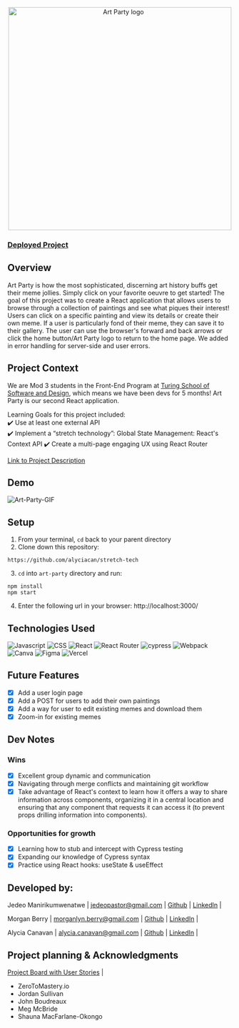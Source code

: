 <p align="center">
<img width='500' alt='Art Party logo' src='https://user-images.githubusercontent.com/102934145/200095953-65adde0f-f257-4019-bb76-0ca7b27685a4.png'>
</p>

### [Deployed Project](https://art-party.vercel.app/)

## Overview
Art Party is how the most sophisticated, discerning art history buffs get their meme jollies. Simply click on your favorite oeuvre to get started!  The goal of this project was to create a React application that allows users to browse through a collection of paintings and see what piques their interest!  Users can click on a specific painting and view its details or create their own meme.  If a user is particularly fond of their meme, they can save it to their gallery.  The user can use the browser's forward and back arrows or click the home button/Art Party logo to return to the home page.  We added in error handling for server-side and user errors.

## Project Context
We are Mod 3 students in the Front-End Program at [Turing School of Software and Design](https://frontend.turing.edu/), which means we have been devs for 5 months! Art Party is our second React application.

Learning Goals for this project included:      
✔️ Use at least one external API      
✔️ Implement a “stretch technology”: Global State Management: React's Context API
✔️ Create a multi-page engaging UX using React Router 

[Link to Project Description](https://frontend.turing.edu/projects/module-3/stretch.html)

## Demo
![Art-Party-GIF](https://user-images.githubusercontent.com/102934145/200423122-94695f69-cf70-469a-9f73-f307b675d72b.gif)

## Setup
1. From your terminal, `cd` back to your parent directory
2. Clone down this repository:
  ```
  https://github.com/alyciacan/stretch-tech
  ```
3. `cd` into `art-party` directory and run:
  ```
  npm install
  npm start
  ```
4. Enter the following url in your browser: http://localhost:3000/

## Technologies Used
![Javascript](https://img.shields.io/badge/JavaScript-323330?style=for-the-badge&logo=javascript&logoColor=F7DF1E) 
![CSS](https://img.shields.io/badge/CSS3-1572B6?style=for-the-badge&logo=css3&logoColor=white) 
![React](https://img.shields.io/badge/react-%2320232a.svg?style=for-the-badge&logo=react&logoColor=%2361DAFB) 
![React Router](https://img.shields.io/badge/React_Router-CA4245?style=for-the-badge&logo=react-router&logoColor=white) 
![cypress](https://img.shields.io/badge/-cypress-%23E5E5E5?style=for-the-badge&logo=cypress&logoColor=058a5e) 
![Webpack](https://img.shields.io/badge/webpack-%238DD6F9.svg?style=for-the-badge&logo=webpack&logoColor=black) 
![Canva](https://img.shields.io/badge/Canva-%2300C4CC.svg?style=for-the-badge&logo=Canva&logoColor=white) 
![Figma](https://img.shields.io/badge/figma-%23F24E1E.svg?style=for-the-badge&logo=figma&logoColor=white)
![Vercel](https://img.shields.io/badge/vercel-%23000000.svg?style=for-the-badge&logo=vercel&logoColor=white)

## Future Features
- [x] Add a user login page
- [x] Add a POST for users to add their own paintings
- [x] Add a way for user to edit existing memes and download them
- [x] Zoom-in for existing memes

## Dev Notes
### Wins
- [x] Excellent group dynamic and communication
- [x] Navigating through merge conflicts and maintaining git workflow 
- [X] Take advantage of React's context to learn how it offers a way to share information across components, organizing it in a central location and ensuring that any component that requests it can access it (to prevent props drilling information into components).

### Opportunities for growth
- [x] Learning how to stub and intercept with Cypress testing
- [x] Expanding our knowledge of Cypress syntax
- [x] Practice using React hooks: useState & useEffect

## Developed by:
Jedeo Manirikumwenatwe |
jedeopastor@gmail.com |
[Github](https://github.com/Jedeo) |
[LinkedIn](linkedin.com/in/jedeo) |

Morgan Berry |
morganlyn.berry@gmail.com |
[Github](https://github.com/Mlberry0205) |
[LinkedIn](https://www.linkedin.com/in/morgan-lyn-berry/) |

Alycia Canavan |
alycia.canavan@gmail.com |
[Github](github.com/alyciacan) |
[LinkedIn](linkedin.com/in/alycia-canavan) |

## Project planning & Acknowledgments 
[Project Board with User Stories](https://github.com/users/alyciacan/projects/5) |
- ZeroToMastery.io
- Jordan Sullivan
- John Boudreaux
- Meg McBride
- Shauna MacFarlane-Okongo

